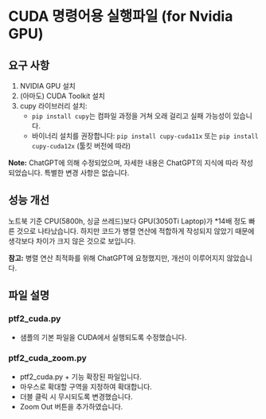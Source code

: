 # CUDA 명령어용 실행파일 (for Nvidia GPU)

## 요구 사항
1. NVIDIA GPU 설치
2. (아마도) CUDA Toolkit 설치
3. cupy 라이브러리 설치:
   - `pip install cupy`는 컴파일 과정을 거쳐 오래 걸리고 실패 가능성이 있습니다. 
   - 바이너리 설치를 권장합니다: `pip install cupy-cuda11x` 또는 `pip install cupy-cuda12x` (툴킷 버전에 따라)

**Note:** ChatGPT에 의해 수정되었으며, 자세한 내용은 ChatGPT의 지식에 따라 작성되었습니다. 특별한 변경 사항은 없습니다.

## 성능 개선

노트북 기준 CPU(5800h, 싱글 쓰레드)보다 GPU(3050Ti Laptop)가 *14배 정도 빠른 것으로 나타났습니다. 하지만 코드가 병렬 연산에 적합하게 작성되지 않았기 때문에 생각보다 차이가 크지 않은 것으로 보입니다.

**참고:** 병렬 연산 최적화를 위해 ChatGPT에 요청했지만, 개선이 이루어지지 않았습니다.

## 파일 설명

### ptf2_cuda.py
- 샘플의 기본 파일을 CUDA에서 실행되도록 수정했습니다.

### ptf2_cuda_zoom.py
- ptf2_cuda.py + 기능 확장된 파일입니다.
- 마우스로 확대할 구역을 지정하여 확대합니다.
- 더블 클릭 시 무시되도록 변경했습니다. 
- Zoom Out 버튼을 추가하였습니다. 
